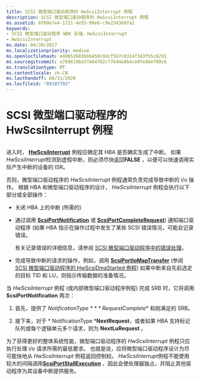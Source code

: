 ```yaml
---
title: SCSI 微型端口驱动程序的 HwScsiInterrupt 例程
description: SCSI 微型端口驱动程序的 HwScsiInterrupt 例程
ms.assetid: 8760e7e4-1721-4e55-99e6-c9e234368fa1
keywords:
- SCSI 微型端口驱动程序 WDK 存储，HwScsiInterrupt
- HwScsiInterrupt
ms.date: 04/20/2017
ms.localizationpriority: medium
ms.openlocfilehash: e49652603bbb458c0dcf5b7c0324f3d3fb5c6291
ms.sourcegitcommit: e769619bd37e04762c77444e8b4ce9fe86ef09cb
ms.translationtype: MT
ms.contentlocale: zh-CN
ms.lasthandoff: 08/31/2020
ms.locfileid: "89187793"
---
```

# <a name="scsi-miniport-drivers-hwscsiinterrupt-routine"></a>SCSI 微型端口驱动程序的 HwScsiInterrupt 例程


## <span id="ddk_scsi_miniport_drivers_hwscsiinterrupt_routine_kg"></span><span id="DDK_SCSI_MINIPORT_DRIVERS_HWSCSIINTERRUPT_ROUTINE_KG"></span>


进入时， [**HwScsiInterrupt**](/previous-versions/windows/hardware/drivers/ff557312(v=vs.85)) 例程应确定其 HBA 是否确实生成了中断。 如果*HwScsiInterrupt*检测到虚假中断，则必须尽快返回**FALSE** ，以便可以快速调用实际产生中断的设备的 ISR。

否则，微型端口驱动程序的 *HwScsiInterrupt* 例程通常负责完成导致中断的 i/o 操作。 根据 HBA 和微型端口驱动程序的设计， *HwScsiInterrupt* 例程会执行以下部分或全部操作：

-   关闭 HBA 上的中断 (所需的) 

-   通过调用 [**ScsiPortNotification**](/windows-hardware/drivers/ddi/srb/nf-srb-scsiportnotification) 或 [**ScsiPortCompleteRequest**](/windows-hardware/drivers/ddi/srb/nf-srb-scsiportcompleterequest)) 通知端口驱动程序 (如果 HBA 指示在操作过程中发生了某些 SCSI 错误情况，可能会记录错误。

    有关记录错误的详细信息，请参阅 [SCSI 微型端口驱动程序中的错误处理](error-handling-in-scsi-miniport-drivers.md)。

-   完成导致中断的请求的操作，例如，调用 [**ScsiPortIoMapTransfer**](/windows-hardware/drivers/ddi/srb/nf-srb-scsiportiomaptransfer) (参阅 [SCSI 微型端口驱动程序的 HwScsiDmaStarted 例程](scsi-miniport-driver-s-hwscsidmastarted-routine.md)) 如果中断来自先前选定的目标 TID 和 LU，则指示传输数据的准备情况。

当 *HwScsiInterrupt* 例程 (或内部微型端口驱动程序例程) 完成 SRB 时，它将调用 **ScsiPortNotification** 两次：

1.  首先，提供了 *NotificationType * * * RequestComplete** 和刚满足的 SRB。

2.  接下来，对于 * NotificationType ***NextRequest**，或者如果 HBA 支持标记队列或每个逻辑单元多个请求，则为 **NextLuRequest** 。

为了获得更好的整体系统性能，微型端口驱动程序的 *HwScsiInterrupt* 例程只应执行处理 i/o 请求所需的最低要求。 也就是说，应将微型端口驱动程序设计为尽可能快地从 *HwScsiInterrupt* 例程返回控制权。 *HwScsiInterrupt*例程不能使用较大的间隔调用[**ScsiPortStallExecution**](/windows-hardware/drivers/ddi/srb/nf-srb-scsiportstallexecution) ，因此会使处理器独占，并阻止其他驱动程序为其设备中断提供服务。

 

